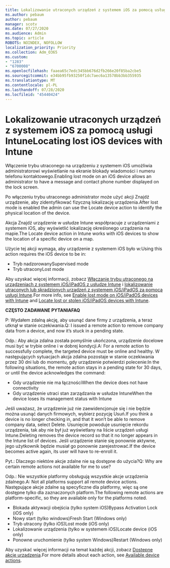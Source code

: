 ```yaml
---
title: Lokalizowanie utraconych urządzeń z systemem iOS za pomocą usługi Intune
ms.author: pebaum
author: pebaum
manager: scotv
ms.date: 07/27/2020
ms.audience: Admin
ms.topic: article
ROBOTS: NOINDEX, NOFOLLOW
localization_priority: Priority
ms.collection: Adm_O365
ms.custom:
- "1283"
- "6700008"
ms.openlocfilehash: faaea65c7edc345bb676d2fb266e20f85ba2cbe5
ms.sourcegitcommit: e34bb95fb93250f1dc7aec6a13578bb3bb355935
ms.translationtype: MT
ms.contentlocale: pl-PL
ms.lasthandoff: 07/28/2020
ms.locfileid: "45440424"
---
```

# <a name="locating-lost-ios-devices-with-intune"></a><span data-ttu-id="a1dc2-102">Lokalizowanie utraconych urządzeń z systemem iOS za pomocą usługi Intune</span><span class="sxs-lookup"><span data-stu-id="a1dc2-102">Locating lost iOS devices with Intune</span></span>

<span data-ttu-id="a1dc2-103">Włączenie trybu utraconego na urządzeniu z systemem iOS umożliwia administratorowi wyświetlanie na ekranie blokady wiadomości i numeru telefonu kontaktowego.</span><span class="sxs-lookup"><span data-stu-id="a1dc2-103">Enabling lost mode on an iOS device allows an administrator to have a message and contact phone number displayed on the lock screen.</span></span>

<span data-ttu-id="a1dc2-104">Po włączeniu trybu utraconego administrator może użyć akcji Znajdź urządzenie, aby zidentyfikować fizyczną lokalizację urządzenia.</span><span class="sxs-lookup"><span data-stu-id="a1dc2-104">After lost mode is enabled the admin can use the Locate device action to identify the physical location of the device.</span></span>

<span data-ttu-id="a1dc2-105">Akcja Znajdź urządzenie w usłudze Intune współpracuje z urządzeniami z systemem iOS, aby wyświetlić lokalizację określonego urządzenia na mapie.</span><span class="sxs-lookup"><span data-stu-id="a1dc2-105">The Locate device action in Intune works with iOS devices to show the location of a specific device on a map.</span></span>

<span data-ttu-id="a1dc2-106">Użycie tej akcji wymaga, aby urządzenie z systemem iOS było w:</span><span class="sxs-lookup"><span data-stu-id="a1dc2-106">Using this action requires the iOS device to be in:</span></span>

- <span data-ttu-id="a1dc2-107">Tryb nadzorowany</span><span class="sxs-lookup"><span data-stu-id="a1dc2-107">Supervised mode</span></span>
- <span data-ttu-id="a1dc2-108">Tryb utracony</span><span class="sxs-lookup"><span data-stu-id="a1dc2-108">Lost mode</span></span>

<span data-ttu-id="a1dc2-109">Aby uzyskać więcej informacji, zobacz [Włączanie trybu utraconego na urządzeniach z systemem iOS/iPadOS z usłudze Intune](https://docs.microsoft.com/intune/device-lost-mode) i [lokalizowanie utraconych lub skradzionych urządzeń z systemem iOS/iPadOS za pomocą usługi Intune](https://docs.microsoft.com/intune/device-locate).</span><span class="sxs-lookup"><span data-stu-id="a1dc2-109">For more info, see [Enable lost mode on iOS/iPadOS devices with Intune](https://docs.microsoft.com/intune/device-lost-mode) and [Locate lost or stolen iOS/iPadOS devices with Intune](https://docs.microsoft.com/intune/device-locate).</span></span>

<span data-ttu-id="a1dc2-110">**CZĘSTO ZADAWANE PYTANIA**</span><span class="sxs-lookup"><span data-stu-id="a1dc2-110">**FAQ**</span></span>

<span data-ttu-id="a1dc2-111">P: Wydałem zdalną akcję, aby usunąć dane firmy z urządzenia, a teraz utknął w stanie oczekiwania.</span><span class="sxs-lookup"><span data-stu-id="a1dc2-111">Q: I issued a remote action to remove company data from a device, and now it’s stuck in a pending state.</span></span>

<span data-ttu-id="a1dc2-112">Odp.: Aby akcja zdalna została pomyślnie ukończona, urządzenie docelowe musi być w trybie online i w dobrej kondycji.</span><span class="sxs-lookup"><span data-stu-id="a1dc2-112">A: For a remote action to successfully complete, the targeted device must be online and healthy.</span></span> <span data-ttu-id="a1dc2-113">W następujących sytuacjach akcja zdalna pozostaje w stanie oczekiwania przez 30 dni lub do momentu, gdy urządzenie potwierdzi polecenie:</span><span class="sxs-lookup"><span data-stu-id="a1dc2-113">In the following situations, the remote action stays in a pending state for 30 days, or until the device acknowledges the command:</span></span>

- <span data-ttu-id="a1dc2-114">Gdy urządzenie nie ma łączności</span><span class="sxs-lookup"><span data-stu-id="a1dc2-114">When the device does not have connectivity</span></span>
- <span data-ttu-id="a1dc2-115">Gdy urządzenie utraci stan zarządzania w usłudze Intune</span><span class="sxs-lookup"><span data-stu-id="a1dc2-115">When the device loses its management status with Intune</span></span>

<span data-ttu-id="a1dc2-116">Jeśli uważasz, że urządzenie już nie zaewidencjonuje się i nie będzie można usunąć danych firmowych, wybierz pozycję Usuń.</span><span class="sxs-lookup"><span data-stu-id="a1dc2-116">If you think a device is no longer checking in, and that it won’t be able to remove company data, select Delete.</span></span> <span data-ttu-id="a1dc2-117">Usunięcie powoduje usunięcie rekordu urządzenia, tak aby nie był już wyświetlany na liście urządzeń usługi Intune.</span><span class="sxs-lookup"><span data-stu-id="a1dc2-117">Deleting removes the device record so that it no longer appears in the Intune list of devices.</span></span> <span data-ttu-id="a1dc2-118">Jeśli urządzenie stanie się ponownie aktywne, jego użytkownik będzie musiał go ponownie zarejestrować.</span><span class="sxs-lookup"><span data-stu-id="a1dc2-118">If the device becomes active again, its user will have to re-enroll it.</span></span>

<span data-ttu-id="a1dc2-119">Pyt.: Dlaczego niektóre akcje zdalne nie są dostępne do użycia?</span><span class="sxs-lookup"><span data-stu-id="a1dc2-119">Q: Why are certain remote actions not available for me to use?</span></span>

<span data-ttu-id="a1dc2-120">Odp.: Nie wszystkie platformy obsługują wszystkie akcje urządzenia zdalnego.</span><span class="sxs-lookup"><span data-stu-id="a1dc2-120">A: Not all platforms support all remote device actions.</span></span> <span data-ttu-id="a1dc2-121">Następujące akcje zdalne są specyficzne dla platformy, więc są one dostępne tylko dla zaznaczonych platform.</span><span class="sxs-lookup"><span data-stu-id="a1dc2-121">The following remote actions are platform-specific, so they are available only for the platforms noted.</span></span>

- <span data-ttu-id="a1dc2-122">Blokada aktywacji obejścia (tylko system iOS)</span><span class="sxs-lookup"><span data-stu-id="a1dc2-122">Bypass Activation Lock (iOS only)</span></span>
- <span data-ttu-id="a1dc2-123">Nowy start (tylko windows)</span><span class="sxs-lookup"><span data-stu-id="a1dc2-123">Fresh Start (Windows only)</span></span>
- <span data-ttu-id="a1dc2-124">Tryb utracony (tylko iOS)</span><span class="sxs-lookup"><span data-stu-id="a1dc2-124">Lost mode (iOS only)</span></span>
- <span data-ttu-id="a1dc2-125">Lokalizowanie urządzenia (tylko w systemem iOS)</span><span class="sxs-lookup"><span data-stu-id="a1dc2-125">Locate device (iOS only)</span></span>
- <span data-ttu-id="a1dc2-126">Ponowne uruchomienie (tylko system Windows)</span><span class="sxs-lookup"><span data-stu-id="a1dc2-126">Restart (Windows only)</span></span>

<span data-ttu-id="a1dc2-127">Aby uzyskać więcej informacji na temat każdej akcji, zobacz [Dostępne akcje urządzenia](https://docs.microsoft.com/intune/device-management#available-device-actions).</span><span class="sxs-lookup"><span data-stu-id="a1dc2-127">For more details about each action, see [Available device actions](https://docs.microsoft.com/intune/device-management#available-device-actions).</span></span>